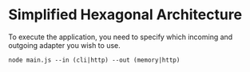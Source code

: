 # Simplified Hexagonal Architecture

To execute the application, you need to specify which incoming and outgoing adapter you wish to use.

`node main.js --in (cli|http) --out (memory|http)`

